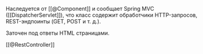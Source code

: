 Наследуется от [[@Component]] и сообщает Spring MVC ([[DispatcherServlet]]), что класс содержит обработчики HTTP-запросов, REST-эндпоинты (GET, POST и т. д.).

Заточен под ответы HTML страницами.

[[@RestController]]